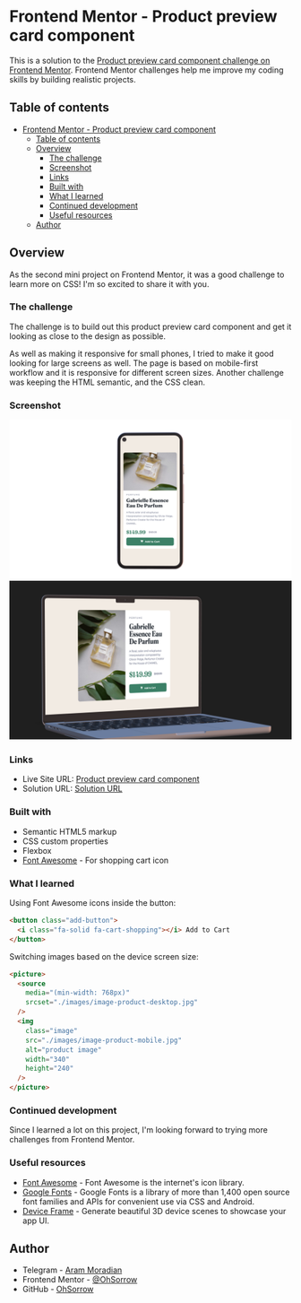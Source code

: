 # Frontend Mentor - Product preview card component

This is a solution to the [Product preview card component challenge on Frontend Mentor](https://www.frontendmentor.io/challenges/product-preview-card-component-GO7UmttRfa). Frontend Mentor challenges help me improve my coding skills by building realistic projects.

## Table of contents

- [Frontend Mentor - Product preview card component](#frontend-mentor---product-preview-card-component)
  - [Table of contents](#table-of-contents)
  - [Overview](#overview)
    - [The challenge](#the-challenge)
    - [Screenshot](#screenshot)
    - [Links](#links)
    - [Built with](#built-with)
    - [What I learned](#what-i-learned)
    - [Continued development](#continued-development)
    - [Useful resources](#useful-resources)
  - [Author](#author)

## Overview

As the second mini project on Frontend Mentor, it was a good challenge to learn more on CSS! I'm so excited to share it with you.

### The challenge

The challenge is to build out this product preview card component and get it looking as close to the design as possible.

As well as making it responsive for small phones, I tried to make it good looking for large screens as well. The page is based on mobile-first workflow and it is responsive for different screen sizes. Another challenge was keeping the HTML semantic, and the CSS clean.

### Screenshot

![Mobile Preview](./screenshots/mobile.png)
![Desktop Preview](./screenshots/desktop.png)

### Links

- Live Site URL: [Product preview card component](https://ohsorrow.github.io/Product-preview-card-component/)
- Solution URL: [Solution URL](https://www.frontendmentor.io/solutions/responsive-product-preview-card-component-using-html-and-css-gl37WUQHKy)

### Built with

- Semantic HTML5 markup
- CSS custom properties
- Flexbox
- [Font Awesome](https://fontawesome.com) - For shopping cart icon

### What I learned

Using Font Awesome icons inside the button:

```html
<button class="add-button">
  <i class="fa-solid fa-cart-shopping"></i> Add to Cart
</button>
```

Switching images based on the device screen size:

```html
<picture>
  <source
    media="(min-width: 768px)"
    srcset="./images/image-product-desktop.jpg"
  />
  <img
    class="image"
    src="./images/image-product-mobile.jpg"
    alt="product image"
    width="340"
    height="240"
  />
</picture>
```

### Continued development

Since I learned a lot on this project, I'm looking forward to trying more challenges from Frontend Mentor.

### Useful resources

- [Font Awesome](https://fontawesome.com) - Font Awesome is the internet's icon library.
- [Google Fonts](https://fonts.google.com) - Google Fonts is a library of more than 1,400 open source font families and APIs for convenient use via CSS and Android.
- [Device Frame](https://deviceframes.com/) - Generate beautiful 3D device scenes to showcase your app UI.

## Author

- Telegram - [Aram Moradian](https://t.me/OhSorrow)
- Frontend Mentor - [@OhSorrow](https://www.frontendmentor.io/profile/OhSorrow)
- GitHub - [OhSorrow](https://github.com/OhSorrow)
